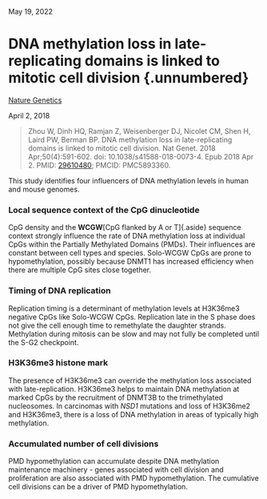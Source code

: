 May 19, 2022

# DNA methylation loss in late-replicating domains is linked to mitotic cell division {.unnumbered}

[Nature Genetics](https://www.nature.com/articles/s41588-018-0073-4)

April 2, 2018

> Zhou W, Dinh HQ, Ramjan Z, Weisenberger DJ, Nicolet CM, Shen H, Laird PW,
> Berman BP. DNA methylation loss in late-replicating domains is linked to
> mitotic cell division. Nat Genet. 2018 Apr;50(4):591-602. doi:
> 10.1038/s41588-018-0073-4. Epub 2018 Apr 2. PMID:
> [29610480](https://pubmed.ncbi.nlm.nih.gov/29610480/); PMCID: PMC5893360.

This study identifies four influencers of DNA methylation levels in human and
mouse genomes. 

### Local sequence context of the CpG dinucleotide

CpG density and the **WCGW**[CpG flanked by A or T]{.aside} sequence context
strongly influence the rate of DNA methylation loss at individual CpGs within
the Partially Methylated Domains (PMDs). Their influences are constant between
cell types and species. Solo-WCGW CpGs are prone to hypomethylation, possibly
because DNMT1 has increased efficiency when there are multiple CpG sites close
together.

### Timing of DNA replication

Replication timing is a determinant of methylation levels at H3K36me3 negative
CpGs like Solo-WCGW CpGs. Replication late in the S phase does not give the cell
enough time to remethylate the daughter strands. Methylation during mitosis can
be slow and may not fully be completed until the S-G2 checkpoint.

### H3K36me3 histone mark

The presence of H3K36me3 can override the methylation loss associated with
late-replication. H3K36me3 helps to maintain DNA methylation at marked CpGs by
the recruitment of DNMT3B to the trimethylated nucleosomes. In carcinomas with
*NSD1* mutations and loss of H3K36me2 and H3K36me3, there is a loss of DNA
methylation in areas of typically high methylation.

### Accumulated number of cell divisions

PMD hypomethylation can accumulate despite DNA methylation maintenance
machinery - genes associated with cell division and proliferation are also
associated with PMD hypomethylation. The cumulative cell divisions can be a
driver of PMD hypomethylation.
